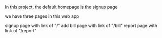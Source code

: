 In this project, the default homepage is the signup page

we have three pages in this web app

signup page with link of "/"
add bill page with link of "/bill"
report page with link of "/report"